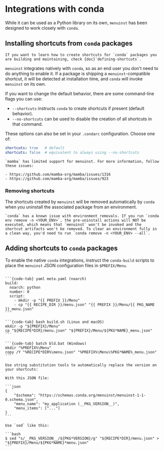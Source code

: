 # Integrations with conda

While it can be used as a Python library on its own,
`menuinst` has been designed to work closely with `conda`.

## Installing shortcuts from `conda` packages

```{tip}
If you want to learn how to create shortcuts for `conda` packages you are building and maintaining, check {doc}`defining-shortcuts`.
```

`menuinst` integrates natively with `conda`, so as an end user you don't need to do anything to enable it.
If a package is shipping a `menuinst`-compatible shortcut, it will be detected at installation time, and `conda` will invoke `menuinst` on its own.

If you want to change the default behavior, there are some command-line flags you can use:

- `--shortcuts` instructs `conda` to create shortcuts if present (default behavior).
- `--no-shortcuts` can be used to disable the creation of all shortcuts in that command.

These options can also be set in your `.condarc` configuration. Choose one of:

```yaml
shortcuts: true   # default
shortcuts: false  # equivalent to always using --no-shortcuts
```

```{note}
`mamba` has limited support for menuinst. For more information, follow these issues:

- https://github.com/mamba-org/mamba/issues/1316
- https://github.com/mamba-org/mamba/issues/923
```

### Removing shortcuts

The shortcuts created by `menuinst` will be removed automatically by `conda` when you uninstall the associated package from an environment.

```{warning}
`conda` has a known issue with environment removals. If you run `conda env remove -n <YOUR_ENV>`, the pre-uninstall actions will NOT be executed, which means that `menuinst` won't be invoked and the shortcut artifacts won't be removed. To clear an environment fully in a clean way, you'd need to run `conda remove -n <YOUR_ENV> --all`.
```

## Adding shortcuts to `conda` packages

To enable the native `conda` integrations, instruct the `conda-build` scripts to place the `menuinst` JSON configuration files in `$PREFIX/Menu`.


````{tabs}

```{code-tab} yaml meta.yaml (noarch)
build:
  noarch: python
  number: 0
  script:
    - mkdir -p "{{ PREFIX }}/Menu"
    - cp "{{ RECIPE_DIR }}/menu.json" "{{ PREFIX }}/Menu/{{ PKG_NAME }}_menu.json"
```

```{code-tab} bash build.sh (Linux and macOS)
mkdir -p "${PREFIX}/Menu"
cp "${RECIPE*DIR}/menu.json" "${PREFIX}/Menu/${PKG*NAME}_menu.json"
```

```{code-tab} batch bld.bat (Windows)
mkdir "%PREFIX%\Menu"
copy /Y "%RECIPE*DIR%\menu.json" "%PREFIX%\Menu\%PKG*NAME%_menu.json"
```
````

````{tip}
Use string substitution tools to automatically replace the version on your shortcuts:

With this JSON file:

```json
{
    "$schema": "https://schemas.conda.org/menuinst/menuinst-1-1-0.schema.json",
    "menu_name": "my_application (__PKG_VERSION__)",
    "menu_items": ["..."]
}
```

Use `sed` like this:

```bash
$ sed "s/__PKG_VERSION__/${PKG*VERSION}/g" "${RECIPE*DIR}/menu.json" > "${PREFIX}/Menu/${PKG*NAME}*menu.json"
```
````
